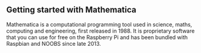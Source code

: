 ## Getting started with Mathematica

Mathematica is a computational programming tool used in science, maths, computing and engineering, first released in 1988. It is proprietary software that you can use for free on the Raspberry Pi and has been bundled with Raspbian and NOOBS since late 2013.

